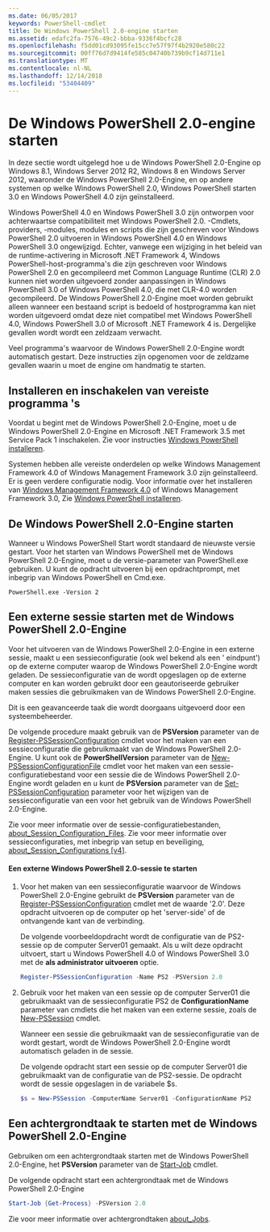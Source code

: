 ```yaml
---
ms.date: 06/05/2017
keywords: PowerShell-cmdlet
title: De Windows PowerShell 2.0-engine starten
ms.assetid: edafc2fa-7576-49c2-bbba-9336f4bcfc28
ms.openlocfilehash: f5dd01cd93095fe15cc7e57f97f4b2920e580c22
ms.sourcegitcommit: 00ff76d7d9414fe585c04740b739b9cf14d711e1
ms.translationtype: MT
ms.contentlocale: nl-NL
ms.lasthandoff: 12/14/2018
ms.locfileid: "53404409"
---
```

# <a name="starting-the-windows-powershell-20-engine"></a>De Windows PowerShell 2.0-engine starten

In deze sectie wordt uitgelegd hoe u de Windows PowerShell 2.0-Engine op Windows 8.1, Windows Server 2012 R2, Windows 8 en Windows Server 2012, waaronder de Windows PowerShell 2.0-Engine, en op andere systemen op welke Windows PowerShell 2.0, Windows PowerShell starten 3.0 en Windows PowerShell 4.0 zijn geïnstalleerd.

Windows PowerShell 4.0 en Windows PowerShell 3.0 zijn ontworpen voor achterwaartse compatibiliteit met Windows PowerShell 2.0. -Cmdlets, providers, -modules, modules en scripts die zijn geschreven voor Windows PowerShell 2.0 uitvoeren in Windows PowerShell 4.0 en Windows PowerShell 3.0 ongewijzigd. Echter, vanwege een wijziging in het beleid van de runtime-activering in Microsoft .NET Framework 4, Windows PowerShell-host-programma's die zijn geschreven voor Windows PowerShell 2.0 en gecompileerd met Common Language Runtime (CLR) 2.0 kunnen niet worden uitgevoerd zonder aanpassingen in Windows PowerShell 3.0 of Windows PowerShell 4.0, die met CLR-4.0 worden gecompileerd. De Windows PowerShell 2.0-Engine moet worden gebruikt alleen wanneer een bestaand script is bedoeld of hostprogramma kan niet worden uitgevoerd omdat deze niet compatibel met Windows PowerShell 4.0, Windows PowerShell 3.0 of Microsoft .NET Framework 4 is. Dergelijke gevallen wordt wordt een zeldzaam verwacht.

Veel programma's waarvoor de Windows PowerShell 2.0-Engine wordt automatisch gestart. Deze instructies zijn opgenomen voor de zeldzame gevallen waarin u moet de engine om handmatig te starten.

## <a name="installing-and-enabling-required-programs"></a>Installeren en inschakelen van vereiste programma 's

Voordat u begint met de Windows PowerShell 2.0-Engine, moet u de Windows PowerShell 2.0-Engine en Microsoft .NET Framework 3.5 met Service Pack 1 inschakelen. Zie voor instructies [Windows PowerShell installeren](../install/Installing-Windows-PowerShell.md).

Systemen hebben alle vereiste onderdelen op welke Windows Management Framework 4.0 of Windows Management Framework 3.0 zijn geïnstalleerd. Er is geen verdere configuratie nodig. Voor informatie over het installeren van [Windows Management Framework 4.0](https://go.microsoft.com/fwlink/?LinkID=293881) of Windows Management Framework 3.0, Zie [Windows PowerShell installeren](../install/Installing-Windows-PowerShell.md).

## <a name="how-to-start-the-windows-powershell-20-engine"></a>De Windows PowerShell 2.0-Engine starten

Wanneer u Windows PowerShell Start wordt standaard de nieuwste versie gestart. Voor het starten van Windows PowerShell met de Windows PowerShell 2.0-Engine, moet u de versie-parameter van PowerShell.exe gebruiken. U kunt de opdracht uitvoeren bij een opdrachtprompt, met inbegrip van Windows PowerShell en Cmd.exe.

```
PowerShell.exe -Version 2
```

## <a name="how-to-start-a-remote-session-with-the-windows-powershell-20-engine"></a>Een externe sessie starten met de Windows PowerShell 2.0-Engine

Voor het uitvoeren van de Windows PowerShell 2.0-Engine in een externe sessie, maakt u een sessieconfiguratie (ook wel bekend als een ' eindpunt') op de externe computer waarop de Windows PowerShell 2.0-Engine wordt geladen. De sessieconfiguratie van de wordt opgeslagen op de externe computer en kan worden gebruikt door een geautoriseerde gebruiker maken sessies die gebruikmaken van de Windows PowerShell 2.0-Engine.

Dit is een geavanceerde taak die wordt doorgaans uitgevoerd door een systeembeheerder.

De volgende procedure maakt gebruik van de **PSVersion** parameter van de [Register-PSSessionConfiguration](https://technet.microsoft.com/library/e9152ae2-bd6d-4056-9bc7-dc1893aa29ea) cmdlet voor het maken van een sessieconfiguratie die gebruikmaakt van de Windows PowerShell 2.0-Engine. U kunt ook de **PowerShellVersion** parameter van de [New-PSSessionConfigurationFile](https://technet.microsoft.com/library/5f3e3633-6e90-479c-aea9-ba45a1954866) cmdlet voor het maken van een sessie-configuratiebestand voor een sessie die de Windows PowerShell 2.0-Engine wordt geladen en u kunt de **PSVersion** parameter van de [Set-PSSessionConfiguration](https://technet.microsoft.com/library/b21fbad3-1759-4260-b206-dcb8431cd6ea) parameter voor het wijzigen van de sessieconfiguratie van een voor het gebruik van de Windows PowerShell 2.0-Engine.

Zie voor meer informatie over de sessie-configuratiebestanden, [about_Session_Configuration_Files](https://technet.microsoft.com/library/c7217447-1ebf-477b-a8ef-4dbe9a1473b8). Zie voor meer informatie over sessieconfiguraties, met inbegrip van setup en beveiliging, [about_Session_Configurations [v4]](https://technet.microsoft.com/library/a2fbe12a-350c-4d04-be50-24102824e3ab).

#### <a name="to-start-a-remote-windows-powershell-20-session"></a>Een externe Windows PowerShell 2.0-sessie te starten

1. Voor het maken van een sessieconfiguratie waarvoor de Windows PowerShell 2.0-Engine gebruikt de **PSVersion** parameter van de [Register-PSSessionConfiguration](https://technet.microsoft.com/library/e9152ae2-bd6d-4056-9bc7-dc1893aa29ea) cmdlet met de waarde '2.0'. Deze opdracht uitvoeren op de computer op het 'server-side' of de ontvangende kant van de verbinding.

   De volgende voorbeeldopdracht wordt de configuratie van de PS2-sessie op de computer Server01 gemaakt. Als u wilt deze opdracht uitvoert, start u Windows PowerShell 4.0 of Windows PowerShell 3.0 met de **als administrator uitvoeren** optie.

   ```powershell
   Register-PSSessionConfiguration -Name PS2 -PSVersion 2.0
   ```

2. Gebruik voor het maken van een sessie op de computer Server01 die gebruikmaakt van de sessieconfiguratie PS2 de **ConfigurationName** parameter van cmdlets die het maken van een externe sessie, zoals de [New-PSSession](https://technet.microsoft.com/library/76f6628c-054c-4eda-ba7a-a6f28daaa26f) cmdlet.

   Wanneer een sessie die gebruikmaakt van de sessieconfiguratie van de wordt gestart, wordt de Windows PowerShell 2.0-Engine wordt automatisch geladen in de sessie.

   De volgende opdracht start een sessie op de computer Server01 die gebruikmaakt van de configuratie van de PS2-sessie. De opdracht wordt de sessie opgeslagen in de variabele $s.

   ```powershell
   $s = New-PSSession -ComputerName Server01 -ConfigurationName PS2
   ```

## <a name="how-to-start-a-background-job-with-the-windows-powershell-20-engine"></a>Een achtergrondtaak te starten met de Windows PowerShell 2.0-Engine

Gebruiken om een achtergrondtaak starten met de Windows PowerShell 2.0-Engine, het **PSVersion** parameter van de [Start-Job](https://technet.microsoft.com/library/2bc04935-0deb-4ec0-b856-d7290cca6442) cmdlet.

De volgende opdracht start een achtergrondtaak met de Windows PowerShell 2.0-Engine

```powershell
Start-Job {Get-Process} -PSVersion 2.0
```

Zie voor meer informatie over achtergrondtaken [about_Jobs](/powershell/module/microsoft.powershell.core/about/about_jobs).
